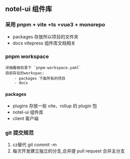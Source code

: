 ## notel-ui 组件库

### 采用 pnpm + vite +ts +vue3 + monorepo

- packages 存放所以项目的文件夹
- docs vitepress 组件库文档相关

### pnpm workspace
    详细看根目录下 `pnpm-workspace.yaml`
    目前存在的workspac:
        - packages 下面所有的项目
        - docs

#### packages
- plugins 存放一些 vite、rollup 的 plugin 包
- notel-ui 组件库
- client 客户端

### git 提交规范
1. cz替代 git commit -m
2. 每次开发建立独立的分支,合并提 pull request 合并主分支